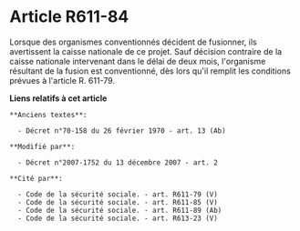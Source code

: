 # Article R611-84

Lorsque des organismes conventionnés décident de fusionner, ils avertissent la caisse nationale de ce projet. Sauf décision
contraire de la caisse nationale intervenant dans le délai de deux mois, l'organisme résultant de la fusion est conventionné,
dès lors qu'il remplit les conditions prévues à l'article R. 611-79.

**Liens relatifs à cet article**

	**Anciens textes**:

	  - Décret n°70-158 du 26 février 1970 - art. 13 (Ab)

	**Modifié par**:

	  - Décret n°2007-1752 du 13 décembre 2007 - art. 2

	**Cité par**:

	  - Code de la sécurité sociale. - art. R611-79 (V)
	  - Code de la sécurité sociale. - art. R611-85 (V)
	  - Code de la sécurité sociale. - art. R611-89 (Ab)
	  - Code de la sécurité sociale. - art. R613-23 (V)
